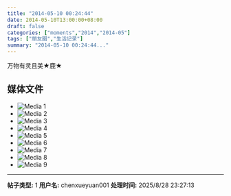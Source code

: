 ```yaml
---
title: "2014-05-10 00:24:44"
date: 2014-05-10T13:00:00+08:00
draft: false
categories: ["moments","2014","2014-05"]
tags: ["朋友圈","生活记录"]
summary: "2014-05-10 00:24:44..."
---
```


万物有灵且美★鹿★

## 媒体文件

- ![Media 1](/Moments/photos/2014-05-10/201405100024440.jpg)
- ![Media 2](/Moments/photos/2014-05-10/201405100024441.jpg)
- ![Media 3](/Moments/photos/2014-05-10/201405100024442.jpg)
- ![Media 4](/Moments/photos/2014-05-10/201405100024443.jpg)
- ![Media 5](/Moments/photos/2014-05-10/201405100024444.jpg)
- ![Media 6](/Moments/photos/2014-05-10/201405100024445.jpg)
- ![Media 7](/Moments/photos/2014-05-10/201405100024446.jpg)
- ![Media 8](/Moments/photos/2014-05-10/201405100024447.jpg)
- ![Media 9](/Moments/photos/2014-05-10/201405100024448.jpg)

---

**帖子类型:** 1
**用户名:** chenxueyuan001
**处理时间:** 2025/8/28 23:27:13